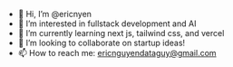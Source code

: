 - 👋 Hi, I’m @ericnyen
- 👀 I’m interested in fullstack development and AI
- 🌱 I’m currently learning next js, tailwind css, and vercel
- 💞️ I’m looking to collaborate on startup ideas!
- 📫 How to reach me: ericnguyendataguy@gmail.com

<!---
ericnyen/ericnyen is a ✨ special ✨ repository because its `README.md` (this file) appears on your GitHub profile.
You can click the Preview link to take a look at your changes.
--->
